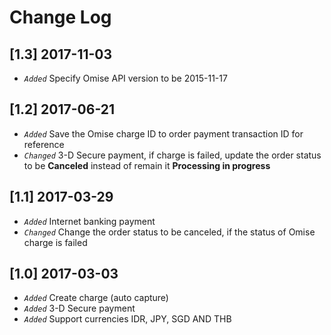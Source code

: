 # Change Log

## [1.3] 2017-11-03
- *`Added`* Specify Omise API version to be 2015-11-17

## [1.2] 2017-06-21
- *`Added`* Save the Omise charge ID to order payment transaction ID for reference
- *`Changed`* 3-D Secure payment, if charge is failed, update the order status to be **Canceled** instead of remain it **Processing in progress**

## [1.1] 2017-03-29
- *`Added`* Internet banking payment
- *`Changed`* Change the order status to be canceled, if the status of Omise charge is failed

## [1.0] 2017-03-03
- *`Added`* Create charge (auto capture)
- *`Added`* 3-D Secure payment
- *`Added`* Support currencies IDR, JPY, SGD AND THB